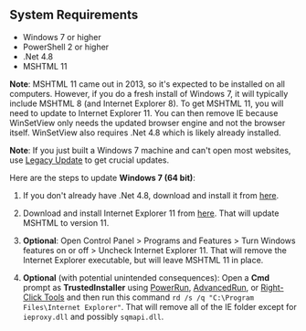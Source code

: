 ## System Requirements

- Windows 7 or higher
- PowerShell 2 or higher
- .Net 4.8
- MSHTML 11

**Note**: MSHTML 11 came out in 2013, so it's expected to be installed on all computers. However, if you do a fresh install of Windows 7, it will typically include MSHTML 8 (and Internet Explorer 8). To get MSHTML 11, you will need to update to Internet Explorer 11. You can then remove IE because WinSetView only needs the updated browser engine and not the browser itself. WinSetView also requires .Net 4.8 which is likely already installed.

**Note**: If you just built a Windows 7 machine and can't open most websites, use [Legacy Update](https://legacyupdate.net/) to get crucial updates.

Here are the steps to update **Windows 7 (64 bit)**:

1. If you don't already have .Net 4.8, download and install it from [here](https://support.microsoft.com/en-us/topic/microsoft-net-framework-4-8-offline-installer-for-windows-9d23f658-3b97-68ab-d013-aa3c3e7495e0).


2. Download and install Internet Explorer 11 from [here](https://www.microsoft.com/en-us/download/details.aspx?id=41628). That will update MSHTML to version 11.


3. **Optional**: Open Control Panel > Programs and Features > Turn Windows features on or off > Uncheck Internet Explorer 11. That will remove the Internet Explorer executable, but will leave MSHTML 11 in place.


4. **Optional** (with potential unintended consequences): Open a **Cmd** prompt as **TrustedInstaller** using [PowerRun](https://www.sordum.org/9416/powerrun-v1-7-run-with-highest-privileges/), [AdvancedRun](https://www.nirsoft.net/utils/advanced_run.html), or [Right-Click Tools](https://lesferch.github.io/RightClickTools/) and then run this command `rd /s /q "C:\Program Files\Internet Explorer"`. That will remove all of the IE folder except for `ieproxy.dll` and possibly `sqmapi.dll`.